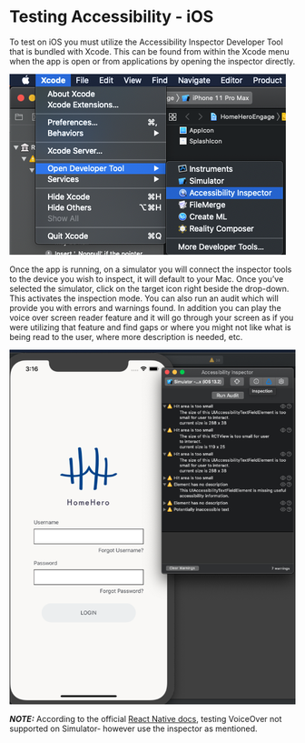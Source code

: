 # Testing Accessibility - iOS

To test on iOS you must utilize the Accessibility Inspector Developer Tool that is bundled with Xcode.  This can be found from within the Xcode menu when the app is open or from applications by opening the inspector directly.

![](images/accessibilityInspector.png)


Once the app is running, on a simulator you will connect the inspector tools to the device you wish to inspect, it will default to your Mac. Once you’ve selected the simulator, click on the target icon right beside the drop-down. This activates the inspection mode. You can also run an audit which will  provide you with errors and warnings found. In addition you can play the voice over screen reader feature and it will go through your screen as if you were utilizing that feature and find gaps or where you might not like what is being read to the user, where more description is needed, etc.

![](images/accessibilityAudit.png)

**_NOTE:_** According to the official [React Native docs](https://www.notion.so/echobind/Testing-iOS-830dd439b49e4fd8a767fed58be4935a#fad37069421848f7b20139c4287b089e), testing VoiceOver not supported on Simulator- however use the inspector as mentioned.